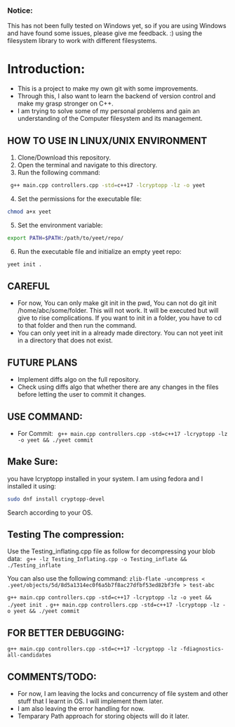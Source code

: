 ### Notice: 
This has not been fully tested on Windows yet, so if you are using Windows and have found some issues, please give me feedback. :)
using the filesystem library to work with different filesystems.

# Introduction:
- This is a project to make my own git with some improvements.
- Through this, I also want to learn the backend of version control and make my grasp stronger on C++.
- I am trying to solve some of my personal problems and gain an understanding of the Computer filesystem and its management.

## HOW TO USE IN LINUX/UNIX ENVIRONMENT
1. Clone/Download this repository.
2. Open the terminal and navigate to this directory.
3. Run the following command:
```bash
 g++ main.cpp controllers.cpp -std=c++17 -lcryptopp -lz -o yeet 
```
4. Set the permissions for the executable file:
```bash
chmod a+x yeet
```
5. Set the environment variable:
```bash
export PATH=$PATH:/path/to/yeet/repo/
```
6. Run the executable file and initialize an empty yeet repo:
```bash
yeet init .
```

## CAREFUL
- For now, You can only make git init in the pwd, You can not do git init /home/abc/some/folder. This will not work. It will be executed but will give to rise complications. If you want to init in a folder, you have to cd to that folder and then run the command. 
- You can only yeet init in a already made directory. You can not yeet init in a directory that does not exist.

## FUTURE PLANS
- Implement diffs algo on the full repository.
-  Check using diffs algo that whether there are any changes in the files before letting the user to commit it changes.


## USE COMMAND:
- For Commit:
` g++ main.cpp controllers.cpp -std=c++17 -lcryptopp -lz -o yeet && ./yeet commit`

## Make Sure:
you have lcryptopp installed in your system. I am using fedora and I installed it using:
```bash
sudo dnf install cryptopp-devel
```
Search according to your OS.

## Testing The compression:
Use the Testing_inflating.cpp file as follow for decompressing your blob data: 
` g++ -lz Testing_Inflating.cpp -o Testing_inflate && ./Testing_inflate`

You can also use the following command:
`zlib-flate -uncompress < .yeet/objects/5d/8d5a1314ec0f6a5b7f8ac27dfbf53ed82bf3fe > test-abc`




`g++ main.cpp controllers.cpp -std=c++17 -lcryptopp -lz -o yeet && ./yeet init .`
`g++ main.cpp controllers.cpp -std=c++17 -lcryptopp -lz -o yeet && ./yeet commit`

## FOR BETTER DEBUGGING:
`g++ main.cpp controllers.cpp -std=c++17 -lcryptopp -lz -fdiagnostics-all-candidates`

## COMMENTS/TODO:
- For now, I am leaving the locks and concurrency of file system and other stuff that I learnt in OS. I will implement them later.
- I am also leaving the error handling for now.
- Temparary Path approach for storing objects will do it later.

